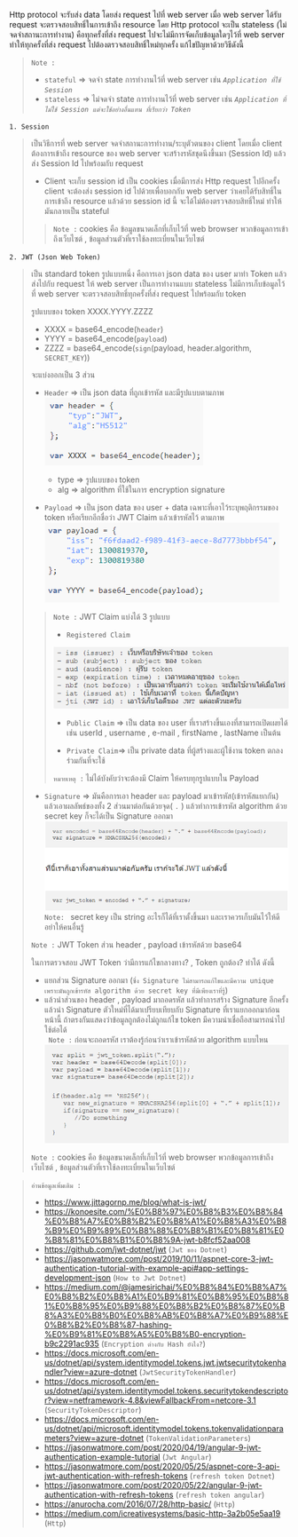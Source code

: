 Http protocol จะรับส่ง data โดยส่ง request ไปที่ web server เมื่อ web server ได้รับ request จะตรวจสอบสิทธิ์ในการเข้าถึง resource โดย Http protocol จะเป็น stateless (ไม่จดจำสถานะการทำงาน) คือทุกครั้งที่ส่ง request ไปจะไม่มีการจัดเก็บข้อมูลใดๆไว้ที่ web server ทำให้ทุกครั้งที่ส่ง request ไปต้องตรวจสอบสิทธิ์ใหม่ทุกครั้ง แก้ไขปัญหาด้วยวิธีดังนี้

> `Note :` 
> - `stateful` => จดจำ state การทำงานไว้ที่ web server เช่น _`Application ที่ใช้ Session`_
> - `stateless` => ไม่จดจำ state การทำงานไว้ที่ web server เช่น _`Application ที่ไม่ใช้ Session แต่จะใช้อย่างอื่นแทน ที่เรียกว่า Token`_

`1. Session`
> เป็นวิธีการที่ web server จดจำสถานะการทำงาน/ระบุตัวตนของ client โดยเมื่อ client ต้องการเข้าถึง resource ของ web server จะสร้างรหัสชุดนึงขึ้นมา (Session Id) แล้วส่ง Session Id ไปพร้อมกับ request 
> - Client จะเก็บ session id เป็น cookies เมื่อมีการส่ง Http request ไปอีกครั้ง client จะต้องส่ง session id ไปด้วยเพื่อบอกกับ web server ว่าเคยได้รับสิทธิ์ในการเข้าถึง resource แล้วด้วย session id นี้ จะได้ไม่ต้องตรวจสอบสิทธิ์ใหม่ ทำให้มันกลายเป็น stateful
>> `Note :` cookies คือ ข้อมูลขนาดเล็กที่เก็บไว้ที่ web browser พวกข้อมูลการเข้าถึงเว็บไซต์ , ข้อมูลส่วนตัวที่เราใช้ลงทะเบี่ยนในเว็บไซต์

`2. JWT (Json Web Token)`
> เป็น standard token รูปแบบหนึ่ง คือการเอา json data ของ user มาทำ Token แล้วส่งไปกับ request ให้ web server เป็นการทำงานแบบ stateless ไม่มีการเก็บข้อมูลไว้ที่ web server จะตรวจสอบสิทธิ์ทุกครั้งที่ส่ง request ไปพร้อมกับ token
>
> รูปแบบของ token XXXX.YYYY.ZZZZ
> - XXXX = base64_encode(`header`)
> - YYYY = base64_encode(`payload`)
> - ZZZZ = base64_encode(`sign`(payload, header.algorithm, `SECRET_KEY`)) 
>
> จะแบ่งออกเป็น 3 ส่วน
> - `Header` => เป็น json data ที่ถูกเข้ารหัส และมีรูปแบบตามภาพ \
> ![jwt1](picture/jwt1.PNG)
>   - type => รูปแบบของ token
>   - alg => algorithm ที่ใช้ในการ encryption signature
>
> - `Payload` => เป็น json data ของ user + data เฉพาะที่เอาไว้ระบุพฤติกรรมของ token หรือเรียกอีกชื่อว่า  JWT Claim  แล้วเข้ารหัสไว้ ตามภาพ
> ![jwt2](picture/jwt2.PNG)
>
>> `Note :` JWT Claim แบ่งได้ 3 รูปแบบ
>>   - `Registered Claim` 
>>
>> ![jwt3](picture/jwt3.PNG)
>> 
>>   - `Public Claim` => เป็น data ของ user ที่เราสร้างขึ้นเองที่สามารถเปิดเผยได้ เช่น userId , username , e-mail , firstName , lastName เป็นต้น
>>
>>   - `Private Claim`=> เป็น private data  ที่ผู้สร้างและผู้ใช้งาน token ตกลงร่วมกันที่จะใช้
>> 
>> `หมายเหตุ :` ไม่ได้บังคับว่าจะต้องมี Claim ให้ครบทุกรูปแบบใน Payload
>
> - `Signature` => มันคือการเอา header และ payload มาเข้ารหัส(เข้ารหัสแยกกัน) แล้วเอาผลลัพธ์ของทั้ง 2 ส่วนมาต่อกันด้วยจุด( `.` ) แล้วทำการเข้ารหัส algorithm ด้วย secret key ก็จะได้เป็น Signature ออกมา
> ![jwt4](picture/jwt4.PNG)
> `Note: ` secret key เป็น string อะไรก็ได้ที่เราตั้งขึ้นมา และเราควรเก็บมันไว้ให้ดีอย่าให้คนอื่นรู้
>
> `Note :` JWT Token ส่วน header , payload เข้ารหัสด้วย base64
>
> ในการตรวจสอบ JWT Token ว่ามีการแก้ไขกลางทาง? , Token ถูกต้อง? ทำได้ ดังนี้
> - แยกส่วน Signature ออกมา (`ซึ่ง Signature ไม่สามารถแก้ไขและมีความ unique เพราะมันถูกเข้ารหัส algorithm ด้วย secret key ที่มีเพียงเราที่รู้`)
> - แล้วนำส่วนของ header , payload มาถอดรหัส แล้วทำการสร้าง Signature อีกครั้ง แล้วนำ Signature ตัวใหม่ที่ได้มาเปรียบเทียบกับ Signature ที่เราแยกออกมาก่อนหน้านี้ ถ้าตรงกันแสดงว่าข้อมูลถูกต้องไม่ถูกแก้ไข token มีความน่าเชื่อถือสามารถนำไปใช้ต่อได้ \
>` Note :` ก่อนจะถอดรหัส เราต้องรู้ก่อนว่าเราเข้ารหัสด้วย algorithm แบบไหน
> ![jwt5](picture/jwt5.PNG)
> 
> `Note :` cookies คือ ข้อมูลขนาดเล็กที่เก็บไว้ที่ web browser พวกข้อมูลการเข้าถึงเว็บไซต์ , ข้อมูลส่วนตัวที่เราใช้ลงทะเบี่ยนในเว็บไซต์

> `อ่านข้อมูลเพิ่มเติม : ` 
> - https://www.jittagornp.me/blog/what-is-jwt/
> - https://konoesite.com/%E0%B8%97%E0%B8%B3%E0%B8%84%E0%B8%A7%E0%B8%B2%E0%B8%A1%E0%B8%A3%E0%B8%B9%E0%B9%89%E0%B8%88%E0%B8%B1%E0%B8%81%E0%B8%81%E0%B8%B1%E0%B8%9A-jwt-b8fcf52aa008
> - https://github.com/jwt-dotnet/jwt (`Jwt ของ Dotnet`)
> - https://jasonwatmore.com/post/2019/10/11/aspnet-core-3-jwt-authentication-tutorial-with-example-api#app-settings-development-json (`How to Jwt Dotnet`)
> - https://medium.com/@jamesirichai/%E0%B8%84%E0%B8%A7%E0%B8%B2%E0%B8%A1%E0%B9%81%E0%B8%95%E0%B8%81%E0%B8%95%E0%B9%88%E0%B8%B2%E0%B8%87%E0%B8%A3%E0%B8%B0%E0%B8%AB%E0%B8%A7%E0%B9%88%E0%B8%B2%E0%B8%87-hashing-%E0%B9%81%E0%B8%A5%E0%B8%B0-encryption-b9c2291ac935 (`Encryption ต่างกับ Hash ยังไง?`)
> - https://docs.microsoft.com/en-us/dotnet/api/system.identitymodel.tokens.jwt.jwtsecuritytokenhandler?view=azure-dotnet (`JwtSecurityTokenHandler`)
> - https://docs.microsoft.com/en-us/dotnet/api/system.identitymodel.tokens.securitytokendescriptor?view=netframework-4.8&viewFallbackFrom=netcore-3.1 (`SecurityTokenDescriptor`)
> - https://docs.microsoft.com/en-us/dotnet/api/microsoft.identitymodel.tokens.tokenvalidationparameters?view=azure-dotnet (`TokenValidationParameters`)
> - https://jasonwatmore.com/post/2020/04/19/angular-9-jwt-authentication-example-tutorial (`Jwt Angular`)
> - https://jasonwatmore.com/post/2020/05/25/aspnet-core-3-api-jwt-authentication-with-refresh-tokens (`refresh token Dotnet`)
> - https://jasonwatmore.com/post/2020/05/22/angular-9-jwt-authentication-with-refresh-tokens (`refresh token angular`)
> - https://anurocha.com/2016/07/28/http-basic/ (`Http`)
> - https://medium.com/icreativesystems/basic-http-3a2b05e5aa19 (`Http`)